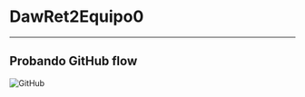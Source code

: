 # DawRet2Equipo0

---

## Probando GitHub flow

![GitHub](https://external-content.duckduckgo.com/iu/?u=https%3A%2F%2Ftse3.mm.bing.net%2Fth%3Fid%3DOIP.C6KqIOLCzoDpottbBxmEZAHaGK%26pid%3DApi&f=1&ipt=541174970fe8f35133c32b2c1975e896a4554654143633729d9c0933f2586baa&ipo=images "Github")
